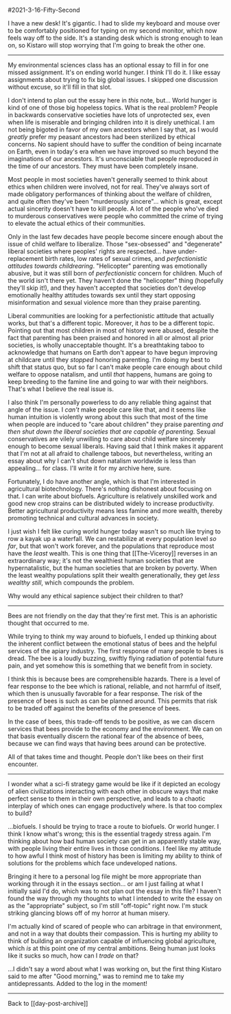 #2021-3-16-Fifty-Second

I have a new desk!  It's gigantic.  I had to slide my keyboard and mouse over to be comfortably positioned for typing on my second monitor, which now feels way off to the side.  It's a standing desk which is strong enough to lean on, so Kistaro will stop worrying that I'm going to break the other one.

---

My environmental sciences class has an optional essay to fill in for one missed assignment.  It's on ending world hunger.  I think I'll do it.  I like essay assignments about trying to fix big global issues.  I skipped one discussion without excuse, so it'll fill in that slot.

I don't intend to plan out the essay here in *this* note, but...  World hunger is kind of one of those big hopeless topics.  What is the real problem?  People in backwards conservative societies have lots of unprotected sex, even when life is miserable and bringing children into it is direly unethical.  I am not being bigoted in favor of my own ancestors when I say that, as I would *greatly* prefer my peasant ancestors had been sterilized by ethical concerns.  No sapient should have to suffer the condition of being incarnate on Earth, even in today's era when we have improved so much beyond the imaginations of our ancestors.  It's unconsciable that people reproduced *in* the time of our ancestors.  They must have been completely insane.

Most people in most societies haven't generally seemed to think about ethics when children were involved, not for real.  They've always sort of made obligatory performances of thinking about the welfare of children, and quite often they've been "murderously sincere"... which is great, except actual sincerity doesn't have to kill people.  A lot of the people who've died to murderous conservatives were people who committed the crime of trying to elevate the actual ethics of their communities.

Only in the last few decades have people become sincere enough about the issue of child welfare to liberalize.  Those "sex-obsessed" and "degenerate" liberal societies where peoples' rights are respected... have under-replacement birth rates, low rates of sexual crimes, and *perfectionistic attitudes towards childrearing*.  "Helicopter" parenting was emotionally abusive, but it was still born of *perfectionistic* concern for children.  Much of the world isn't there yet.  They haven't done the "helicopter" thing (hopefully they'll skip it!), and they haven't accepted that societies don't develop emotionally healthy attitudes towards sex until they start opposing misinformation and sexual violence more than they praise parenting.

Liberal communities are looking for a perfectionistic attitude that actually works, but that's a different topic.  Moreover, it *has* to be a different topic.  Pointing out that most children in most of history were abused, despite the fact that parenting has been praised and honored in all or almost all prior societies, is wholly unacceptable thought.  It's a breathtaking taboo to acknowledge that humans on Earth don't appear to have begun improving at childcare until they *stopped* honoring parenting.  I'm doing my best to shift that status quo, but so far I can't make people care enough about child welfare to oppose natalism, and until *that* happens, humans are going to keep breeding to the famine line and going to war with their neighbors.  That's what I believe the real issue is.

I also think I'm personally powerless to do any reliable thing against that angle of the issue.  I *can't* make people care like that, and it seems like human intuition is violently wrong about this such that most of the time when people are induced to "care about children" they praise parenting *and then shut down the liberal societies that are capable of parenting*.  Sexual conservatives are vilely unwilling to care about child welfare sincerely enough to become sexual liberals.  Having said that I think makes it apparent that I'm not at all afraid to challenge taboos, but nevertheless, writing an essay about why I can't shut down natalism worldwide is less than appealing... for class.  I'll write it for my archive here, sure.

Fortunately, I do have another angle, which is that I'm interested in agricultural biotechnology.  There's nothing dishonest about focusing on that.  I can write about biofuels.  Agriculture is relatively unskilled work and good new crop strains can be distributed widely to increase productivity.  Better agricultural productivity means less famine and more wealth, thereby promoting technical and cultural advances in society.

I just wish I felt like curing world hunger today wasn't so much like trying to row a kayak up a waterfall.  We can restabilize at every population level *so far*, but that won't work forever, and the populations that reproduce most have the *least* wealth.  This is one thing that [[The-Viceroy]] reverses in an extraordinary way; it's not the wealthiest human societies that are hypernatalistic, but the human societies that are broken by poverty.  When the least wealthy populations split their wealth generationally, they get *less wealthy still*, which compounds the problem.

Why would any ethical sapience subject their children to that?

---
Bees are not friendly on the day that they're first met.  This is an aphoristic thought that occurred to me.

While trying to think my way around to biofuels, I ended up thinking about the inherent conflict between the emotional status of bees and the helpful services of the apiary industry.  The first response of many people to bees is dread.  The bee is a loudly buzzing, swiftly flying radiation of potential future pain, and yet somehow this is something that we benefit from in society.

I think this is because bees are comprehensible hazards.  There is a level of fear response to the bee which is rational, reliable, and not harmful of itself, which then is unusually favorable for a fear response.  The risk of the presence of bees is such as can be planned around.  This permits that risk to be traded off against the benefits of the presence of bees.

In the case of bees, this trade-off tends to be positive, as we can discern services that bees provide to the economy and the environment.  We can on that basis eventually discern the rational fear of the absence of bees, because we can find ways that having bees around can be protective.

All of that takes time and thought.  People don't like bees on their first encounter.

---

I wonder what a sci-fi strategy game would be like if it depicted an ecology of alien civilizations interacting with each other in obscure ways that make perfect sense to them in their own perspective, and leads to a chaotic interplay of which ones can engage productively where.  Is that too complex to build?

...biofuels.  I should be trying to trace a route to biofuels.  Or world hunger.  I think I know what's wrong; this is the essential tragedy stress again.  I'm thinking about how bad human society can get in an apparently stable way, with people living their entire lives in those conditions.  I feel like my attitude to how awful I think most of history has been is limiting my ability to think of solutions for the problems which face undeveloped nations.

Bringing it here to a personal log file might be more appropriate than working through it in the essays section...  or am I just failing at what I initially said I'd do, which was to not plan out the essay in this file?  I haven't found the way through my thoughts to what I intended to write the essay on as the "appropriate" subject, so I'm still "off-topic" right now.  I'm stuck striking glancing blows off of my horror at human misery.

I'm actually kind of scared of people who can arbitrage in that environment, and not in a way that doubts their compassion.  This is hurting my ability to think of building an organization capable of influencing global agriculture, which *is* at this point one of my central ambitions.  Being human just looks like it sucks so much, how can I *trade* on that?

...I didn't say a word about what I was working on, but the first thing Kistaro said to me after "Good morning," was to remind me to take my antidepressants.  Added to the log in the moment!

---
Back to [[day-post-archive]]